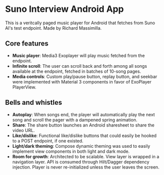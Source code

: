# Suno Interview Android App 
This is a veritcally paged music player for Android that fetches from Suno AI's test endpoint. Made by Richard Massimilla. 

## Core features 
* **Music player**: Media3 Exoplayer will play music fetched from the endpoint. 
* **Infinite scroll**: The user can scroll back and forth among all songs available at the endpoint, fetched in batches of 10-song pages. 
* **Media controls**: Custom play/pause button, replay button, and seekbar were implemented with Material 3 components in favor of ExoPlayer PlayerView. 

## Bells and whistles 
* **Autoplay**: When songs end, the player will automatically play the next song and scroll the pager with a dampened spring animation. 
* **Share**: The share button launches an Android sharesheet to share the video URL. 
* **Like/dislike**: Functional like/dislike buttons that could easily be hooked to a POST endpoint, if one existed.
* **Light/dark theming**: Compose dynamic theming was used to easily implement view components in both light and dark mode. 
* **Room for growth**: Architected to be scalable. View layer is wrapped in a navigation layer. API is consumed through Hilt/Dagger dependency injection. Player is never re-initialized unless the user leaves the screen. 
